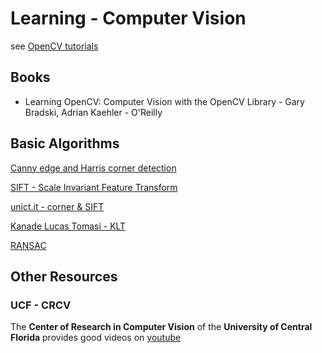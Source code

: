 # Learning - Computer Vision

see [OpenCV tutorials](opencv_tutorials.md)

## Books
 - Learning OpenCV: Computer Vision with the OpenCV Library -	Gary Bradski, Adrian Kaehler - O'Reilly 

## Basic Algorithms

[Canny edge and Harris corner detection](https://www.youtube.com/watch?v=P35WsRDnTsU)

[SIFT - Scale Invariant Feature Transform](https://www.youtube.com/watch?v=NPcMS49V5hg)

[unict.it - corner & SIFT](http://www.dmi.unict.it/~battiato/CVision0809/Parte_6_%28Corner,%20SIFT%29.pdf)

[Kanade Lucas Tomasi - KLT](https://www.youtube.com/watch?v=tzO245uWQxA)

[RANSAC](https://www.youtube.com/watch?v=NKxXGsZdDp8)

## Other Resources

### UCF - CRCV

The **Center of Research in Computer Vision** of the **University of Central Florida** provides good videos on [youtube](https://www.youtube.com/channel/UClOghZ_xkI1km31IeoY-9Bw)

